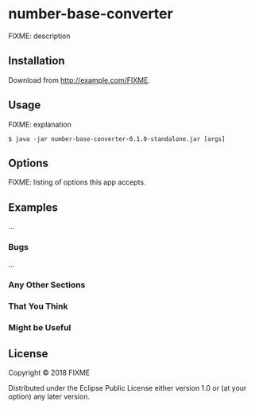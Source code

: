 # number-base-converter

FIXME: description

## Installation

Download from http://example.com/FIXME.

## Usage

FIXME: explanation

    $ java -jar number-base-converter-0.1.0-standalone.jar [args]

## Options

FIXME: listing of options this app accepts.

## Examples

...

### Bugs

...

### Any Other Sections
### That You Think
### Might be Useful

## License

Copyright © 2018 FIXME

Distributed under the Eclipse Public License either version 1.0 or (at
your option) any later version.
